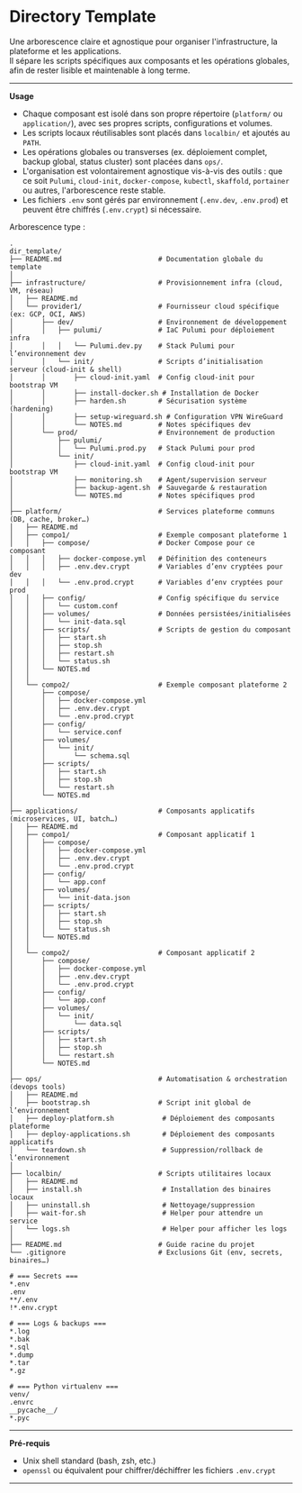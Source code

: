 # Directory Template

Une arborescence claire et agnostique pour organiser l'infrastructure, la plateforme et les applications.  
Il sépare les scripts spécifiques aux composants et les opérations globales, afin de rester lisible et maintenable à long terme.  

---

**Usage**

- Chaque composant est isolé dans son propre répertoire (`platform/` ou `application/`), avec ses propres scripts, configurations et volumes.  
- Les scripts locaux réutilisables sont placés dans `localbin/` et ajoutés au `PATH`.  
- Les opérations globales ou transverses (ex. déploiement complet, backup global, status cluster) sont placées dans `ops/`.  
- L'organisation est volontairement agnostique vis-à-vis des outils : que ce soit `Pulumi`, `cloud-init`, `docker-compose`, `kubectl`, `skaffold`, `portainer` ou autres, l'arborescence reste stable.  
- Les fichiers `.env` sont gérés par environnement (`.env.dev`, `.env.prod`) et peuvent être chiffrés (`.env.crypt`) si nécessaire.  

Arborescence type :  

```
.
dir_template/
├── README.md                        # Documentation globale du template
│
├── infrastructure/                  # Provisionnement infra (cloud, VM, réseau)
│   ├── README.md
│   └── provider1/                   # Fournisseur cloud spécifique (ex: GCP, OCI, AWS)
│       ├── dev/                     # Environnement de développement
│       │   ├── pulumi/              # IaC Pulumi pour déploiement infra
│       │   │   └── Pulumi.dev.py    # Stack Pulumi pour l’environnement dev
│       │   └── init/                # Scripts d’initialisation serveur (cloud-init & shell)
│       │       ├── cloud-init.yaml  # Config cloud-init pour bootstrap VM
│       │       ├── install-docker.sh # Installation de Docker
│       │       ├── harden.sh        # Sécurisation système (hardening)
│       │       ├── setup-wireguard.sh # Configuration VPN WireGuard
│       │       └── NOTES.md         # Notes spécifiques dev
│       └── prod/                    # Environnement de production
│           ├── pulumi/
│           │   └── Pulumi.prod.py   # Stack Pulumi pour prod
│           └── init/
│               ├── cloud-init.yaml  # Config cloud-init pour bootstrap VM
│               ├── monitoring.sh    # Agent/supervision serveur
│               ├── backup-agent.sh  # Sauvegarde & restauration
│               └── NOTES.md         # Notes spécifiques prod
│
├── platform/                        # Services plateforme communs (DB, cache, broker…)
│   ├── README.md
│   ├── compo1/                      # Exemple composant plateforme 1
│   │   ├── compose/                 # Docker Compose pour ce composant
│   │   │   ├── docker-compose.yml   # Définition des conteneurs
│   │   │   ├── .env.dev.crypt       # Variables d’env cryptées pour dev
│   │   │   └── .env.prod.crypt      # Variables d’env cryptées pour prod
│   │   ├── config/                  # Config spécifique du service
│   │   │   └── custom.conf
│   │   ├── volumes/                 # Données persistées/initialisées
│   │   │   └── init-data.sql
│   │   ├── scripts/                 # Scripts de gestion du composant
│   │   │   ├── start.sh
│   │   │   ├── stop.sh
│   │   │   ├── restart.sh
│   │   │   └── status.sh
│   │   └── NOTES.md
│   │
│   └── compo2/                      # Exemple composant plateforme 2
│       ├── compose/
│       │   ├── docker-compose.yml
│       │   ├── .env.dev.crypt
│       │   └── .env.prod.crypt
│       ├── config/
│       │   └── service.conf
│       ├── volumes/
│       │   └── init/
│       │       └── schema.sql
│       ├── scripts/
│       │   ├── start.sh
│       │   ├── stop.sh
│       │   └── restart.sh
│       └── NOTES.md
│
├── applications/                    # Composants applicatifs (microservices, UI, batch…)
│   ├── README.md
│   ├── compo1/                      # Composant applicatif 1
│   │   ├── compose/
│   │   │   ├── docker-compose.yml
│   │   │   ├── .env.dev.crypt
│   │   │   └── .env.prod.crypt
│   │   ├── config/
│   │   │   └── app.conf
│   │   ├── volumes/
│   │   │   └── init-data.json
│   │   ├── scripts/
│   │   │   ├── start.sh
│   │   │   ├── stop.sh
│   │   │   └── status.sh
│   │   └── NOTES.md
│   │
│   └── compo2/                      # Composant applicatif 2
│       ├── compose/
│       │   ├── docker-compose.yml
│       │   ├── .env.dev.crypt
│       │   └── .env.prod.crypt
│       ├── config/
│       │   └── app.conf
│       ├── volumes/
│       │   └── init/
│       │       └── data.sql
│       ├── scripts/
│       │   ├── start.sh
│       │   ├── stop.sh
│       │   └── restart.sh
│       └── NOTES.md
│
├── ops/                             # Automatisation & orchestration (devops tools)
│   ├── README.md
│   ├── bootstrap.sh                 # Script init global de l’environnement
│   ├── deploy-platform.sh            # Déploiement des composants plateforme
│   ├── deploy-applications.sh        # Déploiement des composants applicatifs
│   └── teardown.sh                   # Suppression/rollback de l’environnement
│
├── localbin/                        # Scripts utilitaires locaux
│   ├── README.md
│   ├── install.sh                    # Installation des binaires locaux
│   ├── uninstall.sh                  # Nettoyage/suppression
│   ├── wait-for.sh                   # Helper pour attendre un service
│   └── logs.sh                       # Helper pour afficher les logs
│
├── README.md                        # Guide racine du projet
└── .gitignore                       # Exclusions Git (env, secrets, binaires…)
```

```gitignore
# === Secrets ===
*.env
.env
**/.env
!*.env.crypt

# === Logs & backups ===
*.log
*.bak
*.sql
*.dump
*.tar
*.gz

# === Python virtualenv ===
venv/
.envrc
__pycache__/
*.pyc
```

---

**Pré-requis**

- Unix shell standard (bash, zsh, etc.)  
- `openssl` ou équivalent pour chiffrer/déchiffrer les fichiers `.env.crypt`  

---

